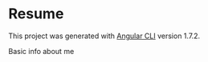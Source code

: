 # Resume

This project was generated with [Angular CLI](https://github.com/angular/angular-cli) version 1.7.2.

Basic info about me